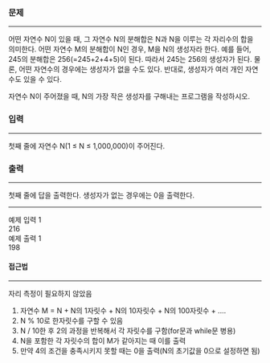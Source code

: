 ### 문제

---

어떤 자연수 N이 있을 때, 그 자연수 N의 분해합은 N과 N을 이루는 각 자리수의 합을 의미한다. 어떤 자연수 M의 분해합이 N인 경우, M을 N의 생성자라 한다. 예를 들어, 245의 분해합은 256(=245+2+4+5)이 된다. 따라서 245는 256의 생성자가 된다. 물론, 어떤 자연수의 경우에는 생성자가 없을 수도 있다. 반대로, 생성자가 여러 개인 자연수도 있을 수 있다.

자연수 N이 주어졌을 때, N의 가장 작은 생성자를 구해내는 프로그램을 작성하시오.

### 입력

---

첫째 줄에 자연수 N(1 ≤ N ≤ 1,000,000)이 주어진다.

### 출력

---
첫째 줄에 답을 출력한다. 생성자가 없는 경우에는 0을 출력한다.

---

예제 입력 1 <br>
216 <br>
예제 출력 1 <br>
198 <br>

#### 접근법

---

자리 측정이 필요하지 않았음

1. 자연수 M = N + N의 1자릿수 + N의 10자릿수 + N의 100자릿수 + ....
2. N % 10로 한자릿수를 구할 수 있음
3. N / 10한 후 2의 과정을 반복해서 각 자릿수를 구함(for문과 while문 병용)
4. N을 포함한 각 자릿수의 합이 M가 같아지는 때 이를 출력
5. 만약 4의 조건을 충족시키지 못할 때는 0을 출력(N의 초기값을 0으로 설정하면 됨)